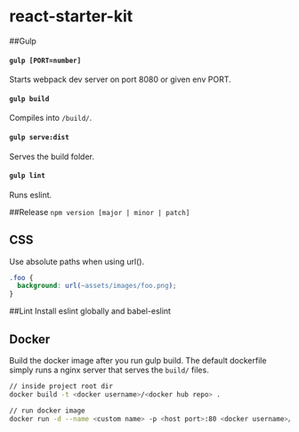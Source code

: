 # react-starter-kit
##Gulp
#### `gulp [PORT=number]`
Starts webpack dev server on port 8080 or given env PORT.
#### `gulp build`
Compiles into `/build/`.
#### `gulp serve:dist`
Serves the build folder.
#### `gulp lint`
Runs eslint.

##Release
`npm version [major | minor | patch]`

## CSS
Use absolute paths when using url().

```css
.foo {
  background: url(~assets/images/foo.png);
}
```

##Lint
Install eslint globally and babel-eslint 

## Docker

Build the docker image after you run gulp build. The default dockerfile simply runs a nginx server that serves the `build/` files.

```sh
// inside project root dir
docker build -t <docker username>/<docker hub repo> .

// run docker image
docker run -d --name <custom name> -p <host port>:80 <docker username>/<docker hub repo>
```